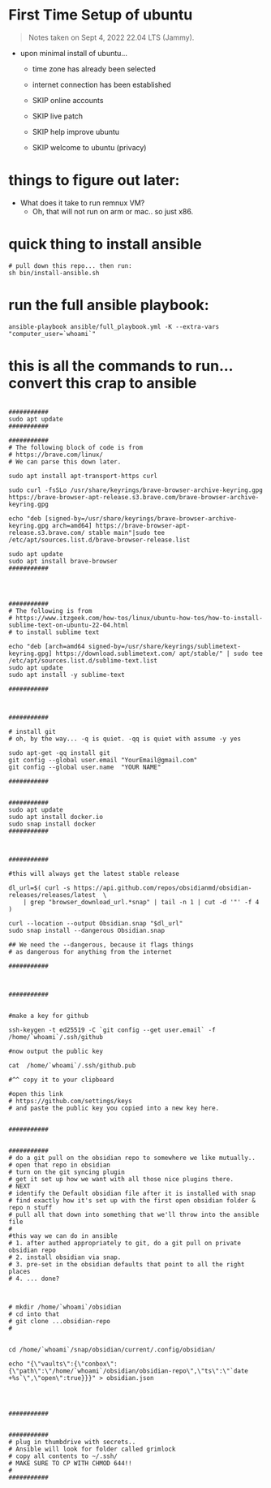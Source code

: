 # First Time Setup of ubuntu

> Notes taken on Sept 4, 2022 22.04 LTS (Jammy). 

- upon minimal install of ubuntu... 
    - time zone has already been selected
    - internet connection has been established

    - SKIP online accounts
    - SKIP live patch
    - SKIP help improve ubuntu
    - SKIP welcome to ubuntu (privacy)


# things to figure out later:

- What does it take to run remnux VM? 
  - Oh, that will not run on arm or mac.. so just x86.



# quick thing to install ansible
```
# pull down this repo... then run:
sh bin/install-ansible.sh
```

# run the full ansible playbook:
```
ansible-playbook ansible/full_playbook.yml -K --extra-vars "computer_user=`whoami`"
```




# this is all the commands to run... convert this crap to ansible

```

###########
sudo apt update
###########

###########
# The following block of code is from 
# https://brave.com/linux/
# We can parse this down later.

sudo apt install apt-transport-https curl

sudo curl -fsSLo /usr/share/keyrings/brave-browser-archive-keyring.gpg https://brave-browser-apt-release.s3.brave.com/brave-browser-archive-keyring.gpg

echo "deb [signed-by=/usr/share/keyrings/brave-browser-archive-keyring.gpg arch=amd64] https://brave-browser-apt-release.s3.brave.com/ stable main"|sudo tee /etc/apt/sources.list.d/brave-browser-release.list

sudo apt update
sudo apt install brave-browser
###########




###########
# The following is from 
# https://www.itzgeek.com/how-tos/linux/ubuntu-how-tos/how-to-install-sublime-text-on-ubuntu-22-04.html
# to install sublime text

echo "deb [arch=amd64 signed-by=/usr/share/keyrings/sublimetext-keyring.gpg] https://download.sublimetext.com/ apt/stable/" | sudo tee /etc/apt/sources.list.d/sublime-text.list
sudo apt update
sudo apt install -y sublime-text

###########



###########

# install git
# oh, by the way... -q is quiet. -qq is quiet with assume -y yes

sudo apt-get -qq install git
git config --global user.email "YourEmail@gmail.com"
git config --global user.name  "YOUR NAME"

###########


###########
sudo apt update
sudo apt install docker.io
sudo snap install docker
###########



###########

#this will always get the latest stable release

dl_url=$( curl -s https://api.github.com/repos/obsidianmd/obsidian-releases/releases/latest  \
    | grep "browser_download_url.*snap" | tail -n 1 | cut -d '"' -f 4 )

curl --location --output Obsidian.snap "$dl_url"
sudo snap install --dangerous Obsidian.snap

## We need the --dangerous, because it flags things
# as dangerous for anything from the internet

###########



###########


#make a key for github

ssh-keygen -t ed25519 -C `git config --get user.email` -f /home/`whoami`/.ssh/github

#now output the public key

cat  /home/`whoami`/.ssh/github.pub

#^^ copy it to your clipboard

#open this link
# https://github.com/settings/keys
# and paste the public key you copied into a new key here.


###########


###########
# do a git pull on the obsidian repo to somewhere we like mutually..
# open that repo in obsidian
# turn on the git syncing plugin
# get it set up how we want with all those nice plugins there.
# NEXT
# identify the Default obsidian file after it is installed with snap
# find exactly how it's set up with the first open obsidian folder & repo n stuff
# pull all that down into something that we'll throw into the ansible file
#
#this way we can do in ansible
# 1. after authed appropriately to git, do a git pull on private obsidian repo
# 2. install obsidian via snap.
# 3. pre-set in the obsidian defaults that point to all the right places
# 4. ... done?



# mkdir /home/`whoami`/obsidian
# cd into that
# git clone ...obsidian-repo
# 


cd /home/`whoami`/snap/obsidian/current/.config/obsidian/

echo "{\"vaults\":{\"conbox\":{\"path\":\"/home/`whoami`/obsidian/obsidian-repo\",\"ts\":\"`date +%s`\",\"open\":true}}}" > obsidian.json




###########


###########
# plug in thumbdrive with secrets.. 
# Ansible will look for folder called grimlock
# copy all contents to ~/.ssh/
# MAKE SURE TO CP WITH CHMOD 644!! 
# 
###########



```

